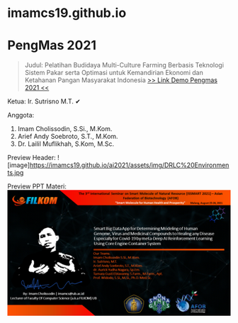 # imamcs19.github.io
PengMas 2021
============
> Judul: Pelatihan Budidaya Multi-Culture Farming Berbasis Teknologi Sistem Pakar serta Optimasi untuk Kemandirian Ekonomi dan Ketahanan Pangan Masyarakat Indonesia
[>> Link Demo Pengmas 2021 <<](https://imamcs19.github.io/ai2021)

Ketua:
Ir. Sutrisno M.T. ✔

Anggota:
1. Imam Cholissodin, S.Si., M.Kom.
2. Arief Andy Soebroto, S.T., M.Kom.
3. Dr. Lailil Muflikhah, S.Kom, M.Sc.

Preview Header:
![image]https://imamcs19.github.io/ai2021/assets/img/DRLC%20Environments.jpg

Preview PPT Materi:
![image](https://github.com/imamcs19/Smart-Big-Data-App-for-Determining-Modeling-of-Human-Genome-Virus-and-Medicinal-Compounds/blob/main/Cover%20PPT.png)

